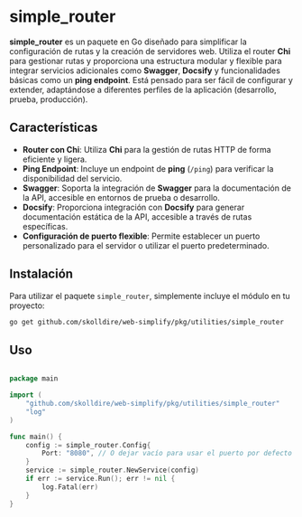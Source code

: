 # simple_router

**simple_router** es un paquete en Go diseñado para simplificar la configuración de rutas y la creación de servidores web. Utiliza el router **Chi** para gestionar rutas y proporciona una estructura modular y flexible para integrar servicios adicionales como **Swagger**, **Docsify** y funcionalidades básicas como un **ping endpoint**. Está pensado para ser fácil de configurar y extender, adaptándose a diferentes perfiles de la aplicación (desarrollo, prueba, producción).

## Características

- **Router con Chi**: Utiliza **Chi** para la gestión de rutas HTTP de forma eficiente y ligera.
- **Ping Endpoint**: Incluye un endpoint de **ping** (`/ping`) para verificar la disponibilidad del servicio.
- **Swagger**: Soporta la integración de **Swagger** para la documentación de la API, accesible en entornos de prueba o desarrollo.
- **Docsify**: Proporciona integración con **Docsify** para generar documentación estática de la API, accesible a través de rutas específicas.
- **Configuración de puerto flexible**: Permite establecer un puerto personalizado para el servidor o utilizar el puerto predeterminado.

## Instalación

Para utilizar el paquete `simple_router`, simplemente incluye el módulo en tu proyecto:

```bash
go get github.com/skolldire/web-simplify/pkg/utilities/simple_router
```

## Uso

```go

package main

import (
	"github.com/skolldire/web-simplify/pkg/utilities/simple_router"
	"log"
)

func main() {
	config := simple_router.Config{
		Port: "8080", // O dejar vacío para usar el puerto por defecto
	}
	service := simple_router.NewService(config)
	if err := service.Run(); err != nil {
		log.Fatal(err)
	}
}

```
